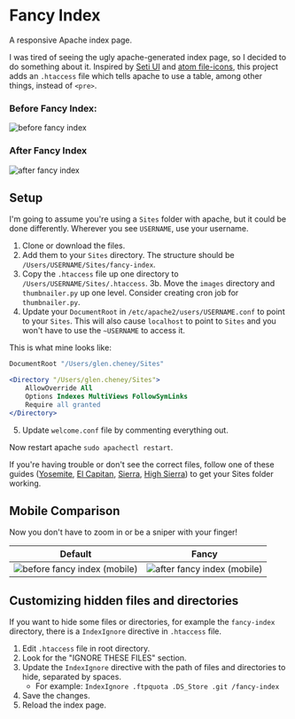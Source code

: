 # Fancy Index

A responsive Apache index page.

I was tired of seeing the ugly apache-generated index page, so I decided to do something about it. Inspired by [Seti UI](https://github.com/jesseweed/seti-ui) and [atom file-icons](https://github.com/file-icons/atom), this project adds an `.htaccess` file which tells apache to use a table, among other things, instead of `<pre>`.

### Before Fancy Index:
![before fancy index](before.png)

### After Fancy Index
![after fancy index](after.png)


## Setup

I'm going to assume you're using a `Sites` folder with apache, but it could be done differently. Wherever you see `USERNAME`, use your username.

1. Clone or download the files.
2. Add them to your `Sites` directory. The structure should be `/Users/USERNAME/Sites/fancy-index`.
3. Copy the `.htaccess` file up one directory to `/Users/USERNAME/Sites/.htaccess`.
3b. Move the `images` directory and `thumbnailer.py` up one level. Consider creating cron job for `thumbnailer.py`.
4. Update your `DocumentRoot` in `/etc/apache2/users/USERNAME.conf` to point to your `Sites`. This will also cause `localhost` to point to `Sites` and you won't have to use the `~USERNAME` to access it.

This is what mine looks like:
```apache
DocumentRoot "/Users/glen.cheney/Sites"

<Directory "/Users/glen.cheney/Sites">
    AllowOverride All
    Options Indexes MultiViews FollowSymLinks
    Require all granted
</Directory>

```

5. Update `welcome.conf` file by commenting everything out.

Now restart apache `sudo apachectl restart`.

If you're having trouble or don't see the correct files, follow one of these guides ([Yosemite](http://coolestguidesontheplanet.com/get-apache-mysql-php-phpmyadmin-working-osx-10-10-yosemite/), [El Capitan](http://coolestguidesontheplanet.com/get-apache-mysql-php-and-phpmyadmin-working-on-osx-10-11-el-capitan/), [Sierra](https://coolestguidesontheplanet.com/get-apache-mysql-php-and-phpmyadmin-working-on-macos-sierra/), [High Sierra](https://coolestguidesontheplanet.com/install-apache-mysql-php-and-phpmyadmin-on-macos-high-sierra-10-13/)) to get your Sites folder working.

## Mobile Comparison

Now you don't have to zoom in or be a sniper with your finger!

| Default  | Fancy  |
|:--------:|:------:|
|![before fancy index (mobile)](before_mobile.png)  |  ![after fancy index (mobile)](after_mobile.png)|

## Customizing hidden files and directories

If you want to hide some files or directories, for example the `fancy-index` directory, there is a `IndexIgnore` directive in `.htaccess` file.

1. Edit `.htaccess` file in root directory.
2. Look for the "IGNORE THESE FILES" section.
3. Update the `IndexIgnore` directive with the path of files and directories to hide, separated by spaces.
	* For example: `IndexIgnore .ftpquota .DS_Store .git /fancy-index`
4. Save the changes.
5. Reload the index page.
